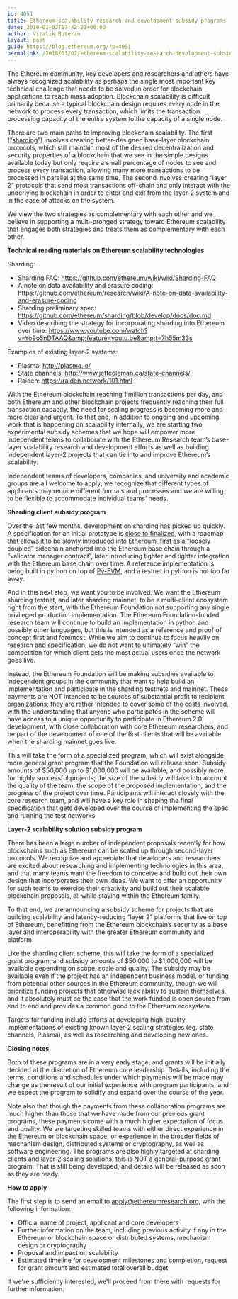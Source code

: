 ```yaml
---
id: 4051
title: Ethereum scalability research and development subsidy programs
date: 2018-01-02T17:42:21+00:00
author: Vitalik Buterin
layout: post
guid: https://blog.ethereum.org/?p=4051
permalink: /2018/01/02/ethereum-scalability-research-development-subsidy-programs/
---
```

The Ethereum community, key developers and researchers and others have always recognized scalability as perhaps the single most important key technical challenge that needs to be solved in order for blockchain applications to reach mass adoption. Blockchain scalability is difficult primarily because a typical blockchain design requires every node in the network to process every transaction, which limits the transaction processing capacity of the entire system to the capacity of a single node.

<span style="font-weight: 400;">There are two main paths to improving blockchain scalability. The first (“<a href="https://github.com/ethereum/wiki/wiki/Sharding-FAQ">sharding</a>”) involves creating better-designed base-layer blockchain protocols, which still maintain most of the desired decentralization and security properties of a blockchain that we see in the simple designs available today but only require a small percentage of nodes to see and process every transaction, allowing many more transactions to be processed in parallel at the same time. The second involves creating “layer 2” protocols that send most transactions off-chain and only interact with the underlying blockchain in order to enter and exit from the layer-2 system and in the case of attacks on the system.</span>

<span style="font-weight: 400;">We view the two strategies as complementary with each other and we believe in supporting a multi-pronged strategy toward Ethereum scalability that engages both strategies and treats them as complementary with each other.</span>

<b>Technical reading materials on Ethereum scalability technologies</b>

<span style="font-weight: 400;">Sharding:</span>
<ul>
 	<li style="font-weight: 400;"><span style="font-weight: 400;">Sharding FAQ: </span><a href="https://github.com/ethereum/wiki/wiki/Sharding-FAQ"><span style="font-weight: 400;">https://github.com/ethereum/wiki/wiki/Sharding-FAQ</span></a></li>
 	<li style="font-weight: 400;"><span style="font-weight: 400;">A note on data availability and erasure coding: </span><a href="https://github.com/ethereum/research/wiki/A-note-on-data-availability-and-erasure-coding"><span style="font-weight: 400;">https://github.com/ethereum/research/wiki/A-note-on-data-availability-and-erasure-coding</span></a></li>
 	<li style="font-weight: 400;"><span style="font-weight: 400;">Sharding preliminary spec: </span><a href="https://github.com/ethereum/sharding/blob/develop/docs/doc.md"><span style="font-weight: 400;">https://github.com/ethereum/sharding/blob/develop/docs/doc.md</span></a></li>
 	<li style="font-weight: 400;"><span style="font-weight: 400;">Video describing the strategy for incorporating sharding into Ethereum over time: </span><span style="font-weight: 400;"><a href="https://www.youtube.com/watch?v=Yo9o5nDTAAQ&amp;amp;feature=youtu.be&amp;amp;t=7h55m33s">https://www.youtube.com/watch?v=Yo9o5nDTAAQ&amp;amp;feature=youtu.be&amp;amp;t=7h55m33s</a></span></li>
</ul>
<span style="font-weight: 400;">Examples of existing layer-2 systems:</span>
<ul>
 	<li style="font-weight: 400;"><span style="font-weight: 400;">Plasma: </span><a href="http://plasma.io/"><span style="font-weight: 400;">http://plasma.io/</span></a></li>
 	<li style="font-weight: 400;"><span style="font-weight: 400;">State channels: </span><a href="http://www.jeffcoleman.ca/state-channels/"><span style="font-weight: 400;">http://www.jeffcoleman.ca/state-channels/</span></a></li>
 	<li style="font-weight: 400;"><span style="font-weight: 400;">Raiden: </span><span style="font-weight: 400;"><a href="https://raiden.network/101.html">https://raiden.network/101.html</a></span></li>
</ul>
<span style="font-weight: 400;">With the Ethereum blockchain reaching 1 million transactions per day, and both Ethereum and other blockchain projects frequently reaching their full transaction capacity, the need for scaling progress is becoming more and more clear and urgent. To that end, in addition to ongoing and upcoming work that is happening on scalability internally, we are starting two experimental subsidy schemes that we hope will empower more independent teams to collaborate with the Ethereum Research team’s base-layer scalability research and development efforts as well as building independent layer-2 projects that can tie into and improve Ethereum’s scalability.</span>

<span style="font-weight: 400;">Independent teams of developers, companies, and university and academic groups are all welcome to apply; we recognize that different types of applicants may require different formats and processes and we are willing to be flexible to accommodate individual teams’ needs.</span>

<b>Sharding client subsidy program</b>

<span style="font-weight: 400;">Over the last few months, development on sharding has picked up quickly. A specification for an initial prototype is </span><a href="https://github.com/ethereum/sharding/blob/develop/docs/doc.md"><span style="font-weight: 400;">close to finalized</span></a><span style="font-weight: 400;">, with a roadmap that allows it to be slowly introduced into Ethereum, first as a “loosely coupled” sidechain anchored into the Ethereum base chain through a “validator manager contract”, later introducing tighter and tighter integration with the Ethereum base chain over time. A reference implementation is being built in python on top of </span><a href="https://github.com/ethereum/py-evm/issues/190"><span style="font-weight: 400;">Py-EVM</span></a><span style="font-weight: 400;">, and a testnet in python is not too far away. </span>

<span style="font-weight: 400;">And in this next step, we want you to be involved. We want the Ethereum sharding testnet, and later sharding mainnet, to be a multi-client ecosystem right from the start, with the Ethereum Foundation not supporting any single privileged production implementation. The Ethereum Foundation-funded research team will continue to build an implementation in python and possibly other languages, but this is intended as a reference and proof of concept first and foremost. While we aim to continue to focus heavily on research and specification, we do not want to ultimately “win” the competition for which client gets the most actual users once the network goes live.</span>

<span style="font-weight: 400;">Instead, the Ethereum Foundation will be making subsidies available to independent groups in the community that want to help build an implementation and participate in the sharding testnets and mainnet. These payments are NOT intended to be sources of substantial profit to recipient organizations; they are rather intended to cover some of the costs involved, with the understanding that anyone who participates in the scheme will have access to a unique opportunity to participate in Ethereum 2.0 development, with close collaboration with core Ethereum researchers, and be part of the development of one of the first clients that will be available when the sharding mainnet goes live.</span>

<span style="font-weight: 400;">This will take the form of a specialized program, which will exist alongside more general grant program that the Foundation will release soon. Subsidy amounts of $50,000 up to $1,000,000 will be available, and possibly more for highly successful projects; the size of the subsidy will take into account the quality of the team, the scope of the proposed implementation, and the progress of the project over time. Participants will interact closely with the core research team, and will have a key role in shaping the final specification that gets developed over the course of implementing the spec and running the test networks.</span>

<b>Layer-2 scalability solution subsidy program</b>

<span style="font-weight: 400;">There has been a large number of independent proposals recently for how blockchains such as Ethereum can be scaled up through second-layer protocols. We recognize and appreciate that developers and researchers are excited about researching and implementing technologies in this area, and that many teams want the freedom to conceive and build out their own design that incorporates their own ideas. We want to offer an opportunity for such teams to exercise their creativity and build out their scalable blockchain proposals, all while staying within the Ethereum family.</span>

<span style="font-weight: 400;">To that end, we are announcing a subsidy scheme for projects that are building scalability and latency-reducing “layer 2” platforms that live on top of Ethereum, benefitting from the Ethereum blockchain’s security as a base layer and interoperability with the greater Ethereum community and platform.</span>

<span style="font-weight: 400;">Like the sharding client scheme, this will take the form of a specialized grant program, and subsidy amounts of $50,000 to $1,000,000 will be available depending on scope, scale and quality. The subsidy may be available even if the project has an independent business model, or funding from potential other sources in the Ethereum community, though we will prioritize funding projects that otherwise lack ability to sustain themselves, and it absolutely must be the case that the work funded is open source from end to end and provides a common good to the Ethereum ecosystem.</span>

Targets for funding include efforts at developing high-quality implementations of existing known layer-2 scaling strategies (eg. state channels, Plasma), as well as researching and developing new ones.

<b>Closing notes</b>

<span style="font-weight: 400;">Both of these programs are in a very early stage, and grants will be initially decided at the discretion of Ethereum core leadership. Details, including the terms, conditions and schedules under which payments will be made may change as the result of our initial experience with program participants, and we expect the program to solidify and expand over the course of the year. </span>

Note also that though the payments from these collaboration programs are much higher than those that we have made from our previous grant programs, these payments come with a much higher expectation of focus and quality. We are targeting skilled teams with either direct experience in the Ethereum or blockchain space, or experience in the broader fields of mechanism design, distributed systems or cryptography, as well as software engineering. The programs are also highly targeted at sharding clients and layer-2 scaling solutions; this is NOT a general-purpose grant program. That is still being developed, and details will be released as soon as they are ready.

<b>How to apply</b>

The first step is to send an email to apply@ethereumresearch.org, with the following information:
<ul>
 	<li class="gmail_extra">Official name of project, applicant and core developers</li>
 	<li class="gmail_extra">Further information on the team, including previous activity if any in the Ethereum or blockchain space or distributed systems, mechanism design or cryptography</li>
 	<li class="gmail_extra">Proposal and impact on scalability</li>
 	<li class="gmail_extra">Estimated timeline for development milestones and completion, request for grant amount and estimated total overall budget</li>
</ul>
<div class="gmail_extra"></div>
<div class="gmail_extra">If we're sufficiently interested, we'll proceed from there with requests for further information.</div>